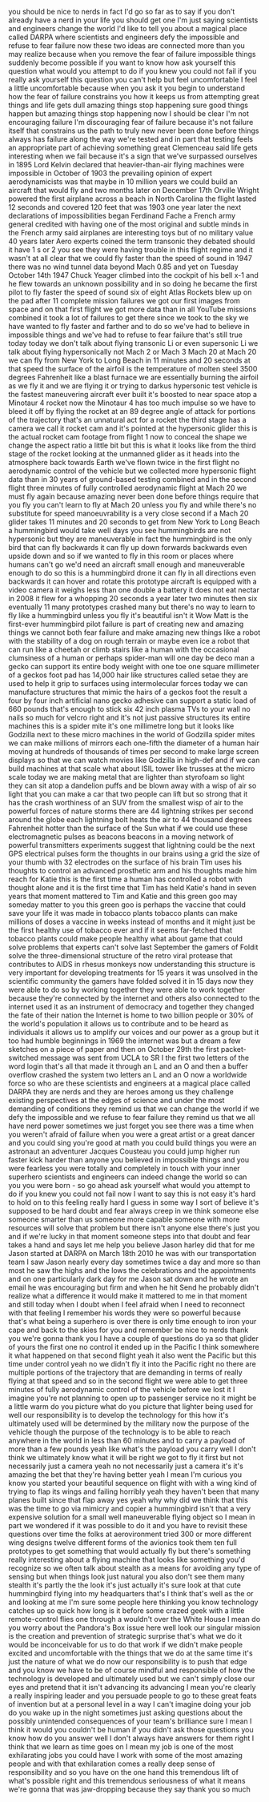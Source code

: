 
you should be nice to nerds in fact I&#39;d
go so far as to say if you don&#39;t already
have a nerd in your life you should get
one I&#39;m just saying
scientists and engineers change the
world
I&#39;d like to tell you about a magical
place called DARPA where scientists and
engineers defy the impossible and refuse
to fear failure now these two ideas are
connected more than you may realize
because when you remove the fear of
failure impossible things suddenly
become possible if you want to know how
ask yourself this question what would
you attempt to do if you knew you could
not fail if you really ask yourself this
question you can&#39;t help but feel
uncomfortable I feel a little
uncomfortable because when you ask it
you begin to understand how the fear of
failure constrains you how it keeps us
from attempting great things and life
gets dull amazing things stop happening
sure good things happen but amazing
things stop happening now I should be
clear I&#39;m not encouraging failure
I&#39;m discouraging fear of failure because
it&#39;s not failure itself that constrains
us the path to truly new never been done
before things always has failure along
the way we&#39;re tested and in part that
testing feels an appropriate part of
achieving something great
Clemenceau said life gets interesting
when we fail because it&#39;s a sign that
we&#39;ve surpassed ourselves in 1895 Lord
Kelvin declared that heavier-than-air
flying machines were impossible in
October of 1903 the prevailing opinion
of expert aerodynamicists was that maybe
in 10 million years we could build an
aircraft that would fly and two months
later on December 17th Orville Wright
powered the first airplane across a
beach in North Carolina the flight
lasted 12 seconds and covered 120 feet
that was 1903 one year later the next
declarations of impossibilities began
Ferdinand Fache a French army general
credited with having one of the most
original and subtle minds in the French
army said airplanes are interesting toys
but of no military value 40 years later
Aero experts coined the term transonic
they debated should it have 1 s or 2 you
see they were having trouble in this
flight regime and it wasn&#39;t at all clear
that we could fly faster than the speed
of sound in 1947 there was no wind
tunnel data beyond Mach 0.85 and yet on
Tuesday October 14th 1947 Chuck Yeager
climbed into the cockpit of his bell x-1
and he flew towards an unknown
possibility and in so doing he became
the first pilot to fly faster the
speed of sound six of eight Atlas
Rockets blew up on the pad after 11
complete mission failures we got our
first images from space and on that
first flight we got more data than in
all YouTube missions combined it took a
lot of failures to get there since we
took to the sky we have wanted to fly
faster and farther and to do so we&#39;ve
had to believe in impossible things and
we&#39;ve had to refuse to fear failure
that&#39;s still true today today we don&#39;t
talk about flying transonic Li or even
supersonic Li we talk about flying
hypersonically not Mach 2 or Mach 3 Mach
20 at Mach 20 we can fly from New York
to Long Beach in 11 minutes and 20
seconds at that speed the surface of the
airfoil is the temperature of molten
steel 3500 degrees Fahrenheit like a
blast furnace we are essentially burning
the airfoil as we fly it and we are
flying it or trying to
darkus hypersonic test vehicle is the
fastest maneuvering aircraft ever built
it&#39;s boosted to near space atop a
Minotaur 4 rocket now the Minotaur 4 has
too much impulse so we have to bleed it
off by flying the rocket at an 89 degree
angle of attack for portions of the
trajectory that&#39;s an unnatural act for a
rocket the third stage has a camera we
call it rocket cam and it&#39;s pointed at
the hypersonic glider this is the actual
rocket cam footage from flight 1 now to
conceal the shape we change the aspect
ratio a little bit but this is what it
looks like from the third stage of the
rocket looking at the unmanned glider as
it heads into the atmosphere back
towards Earth we&#39;ve flown twice in the
first flight no aerodynamic control of
the vehicle but we collected more
hypersonic flight data than in 30 years
of ground-based testing combined and in
the second flight three minutes of fully
controlled aerodynamic flight at Mach 20
we must fly again because amazing never
been done before things require that you
fly you can&#39;t learn to fly at Mach 20
unless you fly and while there&#39;s no
substitute for speed manoeuvrability is
a very close second if a Mach 20 glider
takes 11 minutes and 20 seconds to get
from New York to Long Beach
a hummingbird would take well days you
see hummingbirds are not hypersonic but
they are maneuverable in fact the
hummingbird is the only bird that can
fly backwards it can fly up down
forwards backwards even upside down and
so if we wanted to fly in this room or
places where humans can&#39;t go we&#39;d need
an aircraft small enough and
maneuverable enough to do so this is a
hummingbird drone it can fly in all
directions even backwards it can hover
and rotate this prototype aircraft is
equipped with a video camera it weighs
less than one double a battery it does
not eat nectar in 2008 it flew for a
whopping 20 seconds a year later two
minutes then six eventually 11
many prototypes crashed many but there&#39;s
no way to learn to fly like a
hummingbird unless you fly
it&#39;s beautiful isn&#39;t it Wow Matt is the
first-ever hummingbird pilot
failure is part of creating new and
amazing things we cannot both fear
failure and make amazing new things like
a robot with the stability of a dog on
rough terrain or maybe even ice a robot
that can run like a cheetah or climb
stairs like a human with the occasional
clumsiness of a human or perhaps
spider-man will one day be deco man a
gecko can support its entire body weight
with one toe one square millimeter of a
geckos foot pad has 14,000 hair like
structures called setae they are used to
help it grip to surfaces using
intermolecular forces today we can
manufacture structures that mimic the
hairs of a geckos foot the result a four
by four inch artificial nano gecko
adhesive can support a static load of
660 pounds that&#39;s enough to stick six 42
inch plasma TVs to your wall no nails so
much for velcro right and it&#39;s not just
passive structures its entire machines
this is a spider mite it&#39;s one
millimetre long but it looks like
Godzilla next to these micro machines in
the world of Godzilla spider mites we
can make millions of mirrors each
one-fifth the diameter of a human hair
moving at hundreds of thousands of times
per second to make large screen displays
so that we can watch movies like
Godzilla in high-def and if we can build
machines at that scale
what about ISIL tower like trusses at
the micro scale today we are making
metal
that are lighter than styrofoam so light
they can sit atop a dandelion puffs and
be blown away with a wisp of air so
light that you can make a car that two
people can lift but so strong that it
has the crash worthiness of an SUV from
the smallest wisp of air to the powerful
forces of nature storms there are 44
lightning strikes per second around the
globe each lightning bolt heats the air
to 44 thousand degrees Fahrenheit hotter
than the surface of the Sun what if we
could use these electromagnetic pulses
as beacons beacons in a moving network
of powerful transmitters experiments
suggest that lightning could be the next
GPS electrical pulses form the thoughts
in our brains using a grid the size of
your thumb with 32 electrodes on the
surface of his brain Tim uses his
thoughts to control an advanced
prosthetic arm and his thoughts made him
reach for Katie this is the first time a
human has controlled a robot with
thought alone and it is the first time
that Tim has held Katie&#39;s hand in seven
years that moment mattered to Tim and
Katie and this green goo may someday
matter to you this green goo is perhaps
the vaccine that could save your life
it was made in tobacco plants tobacco
plants can make millions of doses a
vaccine in weeks instead of months and
it might just be the first healthy use
of tobacco ever and if it seems
far-fetched that tobacco plants could
make people healthy what about game
that could solve problems that experts
can&#39;t solve last September the gamers of
Foldit solve the three-dimensional
structure of the retro viral protease
that contributes to AIDS in rhesus
monkeys now understanding this structure
is very important for developing
treatments for 15 years
it was unsolved in the scientific
community the gamers have folded solved
it in 15 days now they were able to do
so by working together they were able to
work together because they&#39;re connected
by the internet and others also
connected to the internet used it as an
instrument of democracy and together
they changed the fate of their nation
the Internet is home to two billion
people or 30% of the world&#39;s population
it allows us to contribute and to be
heard as individuals it allows us to
amplify our voices and our power as a
group but it too had humble beginnings
in 1969 the internet was but a dream a
few sketches on a piece of paper and
then on October 29th the first
packet-switched message was sent from
UCLA to SR I the first two letters of
the word login that&#39;s all that made it
through an L and an O and then a buffer
overflow crashed the system two letters
an L and an O now a worldwide force so
who are these scientists and engineers
at a magical place called DARPA they are
nerds and they are heroes among us they
challenge existing perspectives at the
edges of science and under the most
demanding of conditions they remind us
that we can change the world if we defy
the impossible and we refuse to fear
failure they remind us that we all have
nerd power sometimes we just forget you
see there was a time when you weren&#39;t
afraid of failure when you were a great
artist or a great dancer and you could
sing you&#39;re good at math you could build
things you were an astronaut an
adventurer Jacques Cousteau you could
jump higher run faster kick harder than
anyone you believed in impossible things
and you were fearless
you were totally and completely in touch
with your inner superhero scientists and
engineers can indeed change the world
so can you you were born - so go ahead
ask yourself what would you attempt to
do if you knew you could not fail now I
want to say this is not easy it&#39;s hard
to hold on to this feeling really hard I
guess
in some way I sort of believe it&#39;s
supposed to be hard
doubt and fear always creep in we think
someone else someone smarter than us
someone more capable someone with more
resources will solve that problem but
there isn&#39;t anyone else there&#39;s just you
and if we&#39;re lucky in that moment
someone steps into that doubt and fear
takes a hand and says let me help you
believe Jason harley did that for me
Jason started at DARPA on March 18th
2010 he was with our transportation team
I saw Jason nearly every day
sometimes twice a day and more so than
most
he saw the highs and the lows the
celebrations and the
appointments and on one particularly
dark day for me
Jason sat down and he wrote an email he
was encouraging but firm and when he hit
Send he probably didn&#39;t realize what a
difference it would make it mattered to
me in that moment and still today when I
doubt when I feel afraid when I need to
reconnect with that feeling I remember
his words they were so powerful
because that&#39;s what being a superhero is
over there is only time enough to iron
your cape and back to the skies for you
and remember be nice to nerds
thank you
we&#39;re gonna thank you I have a couple of
questions do ya
so that glider of yours the first one no
control it ended up in the Pacific I
think somewhere it what happened on that
second flight yeah it also went the
Pacific but this time under control yeah
no we didn&#39;t fly it into the Pacific
right no there are multiple portions of
the trajectory that are demanding in
terms of really flying at that speed and
so in the second flight we were able to
get three minutes of fully aerodynamic
control of the vehicle before we lost it
I imagine you&#39;re not planning to open up
to passenger service no it might be a
little warm do you picture what do you
picture that lighter being used for well
our responsibility is to develop the
technology for this how it&#39;s ultimately
used will be determined by the military
now the purpose of the vehicle though
the purpose of the technology is to be
able to reach anywhere in the world
in less than 60 minutes and to carry a
payload of more than a few pounds yeah
like what&#39;s the payload you carry
well I don&#39;t think we ultimately know
what it will be right we got to fly it
first but not necessarily just a camera
yeah no not necessarily just a camera
it&#39;s it&#39;s amazing the bet that they&#39;re
having better yeah I mean I&#39;m curious
you know you started your beautiful
sequence on flight with with a wing kind
of trying to flap its wings and failing
horribly yeah they haven&#39;t been that
many planes built since that flap away
yes yeah why why did we think that this
was the time to go via mimicry and
copier a hummingbird isn&#39;t that a very
expensive solution for a small well
maneuverable flying object so I mean in
part we wondered if it was possible to
do it and you have to revisit these
questions over time the folks at
aerovironment tried 300 or more
different wing designs twelve different
forms of the avionics took them ten
full prototypes to get something that
would actually fly but there&#39;s something
really interesting about a flying
machine that looks like something you&#39;d
recognize so we often talk about stealth
as a means for avoiding any type of
sensing but when things look just
natural
you also don&#39;t see them many stealth
it&#39;s partly the the look it&#39;s just
actually it&#39;s sure
look at that cute hummingbird flying
into my headquarters that&#39;s I think
that&#39;s well as the or and looking at me
I&#39;m sure some people here thinking you
know technology catches up so quick how
long is it before some crazed geek with
a little remote-control flies one
through a wouldn&#39;t over the White House
I mean do you worry about the Pandora&#39;s
Box issue here well look our singular
mission is the creation and prevention
of strategic surprise that&#39;s what we do
it would be inconceivable for us to do
that work if we didn&#39;t make people
excited and uncomfortable with the
things that we do at the same time it&#39;s
just the nature of what we do now our
responsibility is to push that edge and
you know we have to be of course mindful
and responsible of how the technology is
developed and ultimately used but we
can&#39;t simply close our eyes and pretend
that it isn&#39;t advancing its advancing I
mean you&#39;re clearly a really inspiring
leader and you persuade people to go to
these great feats of invention but at a
personal level in a way I can&#39;t imagine
doing your job do you wake up in the
night sometimes just asking questions
about the possibly unintended
consequences of your team&#39;s brilliance
sure I mean I think it would you
couldn&#39;t be human if you didn&#39;t ask
those questions you know how do you
answer well I don&#39;t always have answers
for them right I think that we learn as
time goes on I mean my job is one of the
most exhilarating jobs you could have
I work with some of the most amazing
people and with that exhilaration comes
a really deep sense of responsibility
and so you have on the one hand this
tremendous lift of what&#39;s possible right
and this tremendous seriousness of what
it means we&#39;re gonna that was
jaw-dropping because they say thank you
so much
